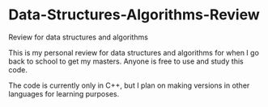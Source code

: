 # Data-Structures-Algorithms-Review
Review for data structures and algorithms

This is my personal review for data structures and algorithms for when I go back to school to get my masters. Anyone is free to use and study this code. 

The code is currently only in C++, but I plan on making versions in other languages for learning purposes.
